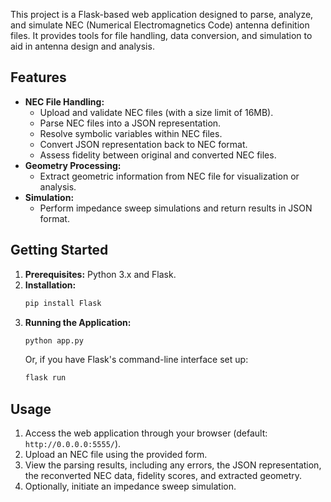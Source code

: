 
This project is a Flask-based web application designed to parse, analyze, and simulate NEC (Numerical Electromagnetics Code) antenna definition files. It provides tools for file handling, data conversion, and simulation to aid in antenna design and analysis.

## Features

*   **NEC File Handling:**
    *   Upload and validate NEC files (with a size limit of 16MB).
    *   Parse NEC files into a JSON representation.
    *   Resolve symbolic variables within NEC files.
    *   Convert JSON representation back to NEC format.
    *   Assess fidelity between original and converted NEC files.
*   **Geometry Processing:**
    *   Extract geometric information from NEC file for visualization or analysis.
*   **Simulation:**
    *   Perform impedance sweep simulations and return results in JSON format.

## Getting Started

1.  **Prerequisites:** Python 3.x and Flask.
2.  **Installation:**
    ```bash
    pip install Flask
    ```
3.  **Running the Application:**
    ```bash
    python app.py
    ```
    Or, if you have Flask's command-line interface set up:
    ```bash
    flask run
    ```

## Usage

1.  Access the web application through your browser (default: `http://0.0.0.0:5555/`).
2.  Upload an NEC file using the provided form.
3.  View the parsing results, including any errors, the JSON representation, the reconverted NEC data, fidelity scores, and extracted geometry.
4.  Optionally, initiate an impedance sweep simulation.